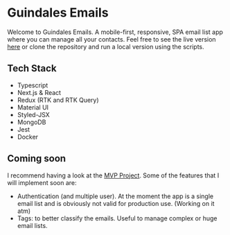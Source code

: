 # Guindales Emails

Welcome to Guindales Emails. A mobile-first, responsive, SPA email list app where you can manage all your contacts.
Feel free to see the live version [here](https://guindales-emails.vercel.app/) or clone the repository and run a local version using the scripts.

## Tech Stack

- Typescript
- Next.js & React
- Redux (RTK and RTK Query)
- Material UI
- Styled-JSX
- MongoDB
- Jest
- Docker

## Coming soon

I recommend having a look at the [MVP Project](https://github.com/DanielMateosLab/guindales-emails/projects/1).
Some of the features that I will implement soon are:

- Authentication (and multiple user). At the moment the app is a single email list and is obviously not valid for production use. (Working on it atm)
- Tags: to better classify the emails. Useful to manage complex or huge email lists.

